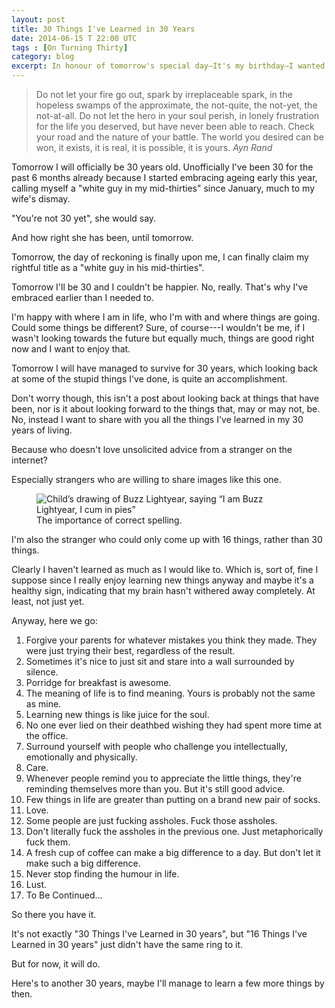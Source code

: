 ```yaml
---
layout: post
title: 30 Things I've Learned in 30 Years
date: 2014-06-15 T 22:00 UTC
tags : [On Turning Thirty]
category: blog
excerpt: In honour of tomorrow's special day—It's my birthday—I wanted to give you all a really special post. But I couldn't come up with anything special.
---
```

> Do not let your fire go out, spark by irreplaceable spark, in the hopeless swamps of the approximate, the not-quite, the not-yet, the not-at-all. Do not let the hero in your soul perish, in lonely frustration for the life you deserved, but have never been able to reach. Check your road and the nature of your battle. The world you desired can be won, it exists, it is real, it is possible, it is yours. <cite>Ayn Rand</cite>

Tomorrow I will officially be 30 years old. Unofficially I've been 30 for the past 6 months already because I started embracing ageing early this year, calling myself a "white guy in my mid-thirties" since January, much to my wife's dismay.

"You're not 30 yet", she would say.

And how right she has been, until tomorrow.

Tomorrow, the day of reckoning is finally upon me, I can finally claim my rightful title as a "white guy in his mid-thirties".

Tomorrow I'll be 30 and I couldn't be happier. No, really. That's why I've embraced earlier than I needed to.

I'm happy with where I am in life, who I'm with and where things are going. Could some things be different? Sure, of course---I wouldn't be me, if I wasn't looking towards the future but equally much, things are good right now and I want to enjoy that.

Tomorrow I will have managed to survive for 30 years, which looking back at some of the stupid things I've done, is quite an accomplishment.

Don't worry though, this isn't a post about looking back at things that have been, nor is it about looking forward to the things that, may or may not, be. No, instead I want to share with you all the things I've learned in my 30 years of living.

Because who doesn't love unsolicited advice from a stranger on the internet?

Especially strangers who are willing to share images like this one.

<div>
<figure>
	<img src="../../../../assets/posts/2014/june/30-thing-ive-learned-in-30-years/i-am-buzz-lightyear-i-cum-in-pies.jpg" alt="Child&rsquo;s drawing of Buzz Lightyear, saying &ldquo;I am Buzz Lightyear, I cum in pies&rdquo;">
	<figcaption>The importance of correct spelling.</figcaption>
</figure>
</div>

I'm also the stranger who could only come up with 16 things, rather than 30 things.

Clearly I haven't learned as much as I would like to. Which is, sort of, fine I suppose since I really enjoy learning new things anyway and maybe it's a healthy sign, indicating that my brain hasn't withered away completely. At least, not just yet.

Anyway, here we go:

1. Forgive your parents for whatever mistakes you think they made. They were just trying their best, regardless of the result.
2. Sometimes it's nice to just sit and stare into a wall surrounded by silence.
3. Porridge for breakfast is awesome.
4. The meaning of life is to find meaning. Yours is probably not the same as mine.
5. Learning new things is like juice for the soul.
6. No one ever lied on their deathbed wishing they had spent more time at the office.
7. Surround yourself with people who challenge you intellectually, emotionally and physically. 
8. Care.
9. Whenever people remind you to appreciate the little things, they're reminding themselves more than you. But it's still good advice.
10. Few things in life are greater than putting on a brand new pair of socks.
11. Love.
12. Some people are just fucking assholes. Fuck those assholes.
13. Don't literally fuck the assholes in the previous one. Just metaphorically fuck them.
14. A fresh cup of coffee can make a big difference to a day. But don't let it make such a big difference.
15. Never stop finding the humour in life.
16. Lust.
17. To Be Continued...

So there you have it.

It's not exactly "30 Things I've Learned in 30 years", but "16 Things I've Learned in 30 years" just didn't have the same ring to it.

But for now, it will do.

Here's to another 30 years, maybe I'll manage to learn a few more things by then.